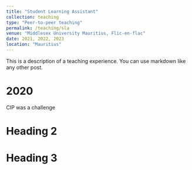 ```yaml
---
title: "Student Learning Assistant"
collection: teaching
type: "Peer-to-peer teaching"
permalink: /teaching/sla
venue: "Middlesex University Mauritius, Flic-en-flac"
date: 2021, 2022, 2023
location: "Mauritius"
---
```

This is a description of a teaching experience. You can use markdown like any other post.

2020
======
CIP was a challenge 

Heading 2
======

Heading 3
======